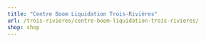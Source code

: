 ```yaml
---
title: "Centre Boom Liquidation Trois-Rivières"
url: /trois-rivieres/centre-boom-liquidation-trois-rivieres/
shop: shop
---
```

